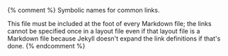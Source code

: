 {% comment %}
Symbolic names for common links.

This file must be included at the foot of every Markdown file; the
links cannot be specified once in a layout file even if that layout
file is a Markdown file because Jekyll doesn't expand the link
definitions if that's done.
{% endcomment %}

[babel]: https://babeljs.io/
[bootstrap]: https://getbootstrap.com/

[covenant]: https://www.contributor-covenant.org
[cpu-second]: http://exple.tive.org/blarg/2018/08/15/time-dilation/

[event-loop]: https://nodejs.org/en/docs/guides/event-loop-timers-and-nexttick/
[express]: https://expressjs.org/

[github]: http://github.com/

[jeykll]: https://jekyllrb.com/
[jsx]: https://reactjs.org/docs/introducing-jsx.html

[node-download]: https://nodejs.org/en/download/

[parcel]: https://parceljs.org/
[parse-xml-regular-expressions]: https://stackoverflow.com/a/1732454

[react]: https://reactjs.org/
[runkit]: https://runkit.com/

[spolsky-unicode]: https://www.joelonsoftware.com/2003/10/08/the-absolute-minimum-every-software-developer-absolutely-positively-must-know-about-unicode-and-character-sets-no-excuses/
[sql-tutorial]: https://swcarpentry.github.io/sql-novice-survey/
[swc]: http://software-carpentry.org/

[t3-process]: http://teachtogether.tech/en/process/

[vega-lite]: http://vega.github.io/

[w3schools]: https://www.w3schools.com/
[webpack]: https://webpack.js.org/
[winston]: https://github.com/winstonjs/winston
